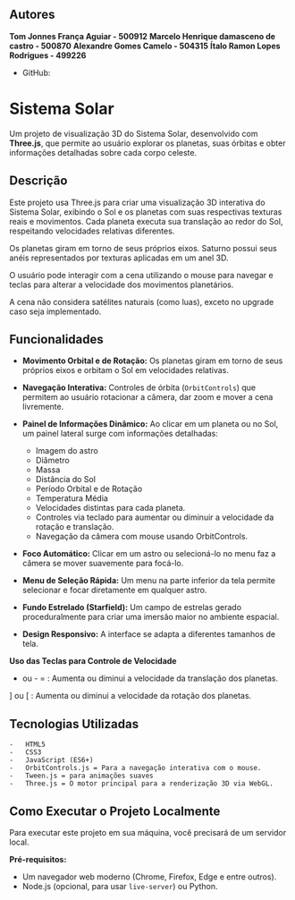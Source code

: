 ##  Autores

**Tom Jonnes França Aguiar - 500912**
**Marcelo Henrique damasceno de castro - 500870**
**Alexandre Gomes Camelo - 504315**
**Ítalo Ramon Lopes Rodrigues - 499226**

-   GitHub: 

#  Sistema Solar

Um projeto de visualização 3D do Sistema Solar, desenvolvido com **Three.js**, que permite ao usuário explorar os planetas, suas órbitas e obter informações detalhadas sobre cada corpo celeste.

##  Descrição

Este projeto usa Three.js para criar uma visualização 3D interativa do Sistema Solar, exibindo o Sol e os planetas com suas respectivas texturas reais e movimentos. Cada planeta executa sua translação ao redor do Sol, respeitando velocidades relativas diferentes.

Os planetas giram em torno de seus próprios eixos. Saturno possui seus anéis representados por texturas aplicadas em um anel 3D.

O usuário pode interagir com a cena utilizando o mouse para navegar e teclas para alterar a velocidade dos movimentos planetários.

A cena não considera satélites naturais (como luas), exceto no upgrade caso seja implementado.

##  Funcionalidades

-   **Movimento Orbital e de Rotação:** Os planetas giram em torno de seus próprios eixos e orbitam o Sol em velocidades relativas.
-   **Navegação Interativa:** Controles de órbita (`OrbitControls`) que permitem ao usuário rotacionar a câmera, dar zoom e mover a cena livremente.

-   **Painel de Informações Dinâmico:** Ao clicar em um planeta ou no Sol, um painel lateral surge com informações detalhadas:
    -   Imagem do astro
    -   Diâmetro
    -   Massa
    -   Distância do Sol
    -   Período Orbital e de Rotação
    -   Temperatura Média
    -   Velocidades distintas para cada planeta.
    -   Controles via teclado para aumentar ou diminuir a velocidade da rotação e translação.
    -   Navegação da câmera com mouse usando OrbitControls.

-   **Foco Automático:** Clicar em um astro ou selecioná-lo no menu faz a câmera se mover suavemente para focá-lo.
-   **Menu de Seleção Rápida:** Um menu na parte inferior da tela permite selecionar e focar diretamente em qualquer astro.
-   **Fundo Estrelado (Starfield):** Um campo de estrelas gerado proceduralmente para criar uma imersão maior no ambiente espacial.
-   **Design Responsivo:** A interface se adapta a diferentes tamanhos de tela.


**Uso das Teclas para Controle de Velocidade**
+ ou - = : Aumenta ou diminui a velocidade da translação dos planetas.

] ou [ : Aumenta ou diminui a velocidade da rotação dos planetas.


##  Tecnologias Utilizadas
    -   HTML5
    -   CSS3
    -   JavaScript (ES6+)
    -   OrbitControls.js = Para a navegação interativa com o mouse.
    -   Tween.js = para animações suaves
    -   Three.js = O motor principal para a renderização 3D via WebGL.

##  Como Executar o Projeto Localmente

Para executar este projeto em sua máquina, você precisará de um servidor local.

**Pré-requisitos:**
*   Um navegador web moderno (Chrome, Firefox, Edge e entre outros).
*   Node.js (opcional, para usar `live-server`) ou Python.